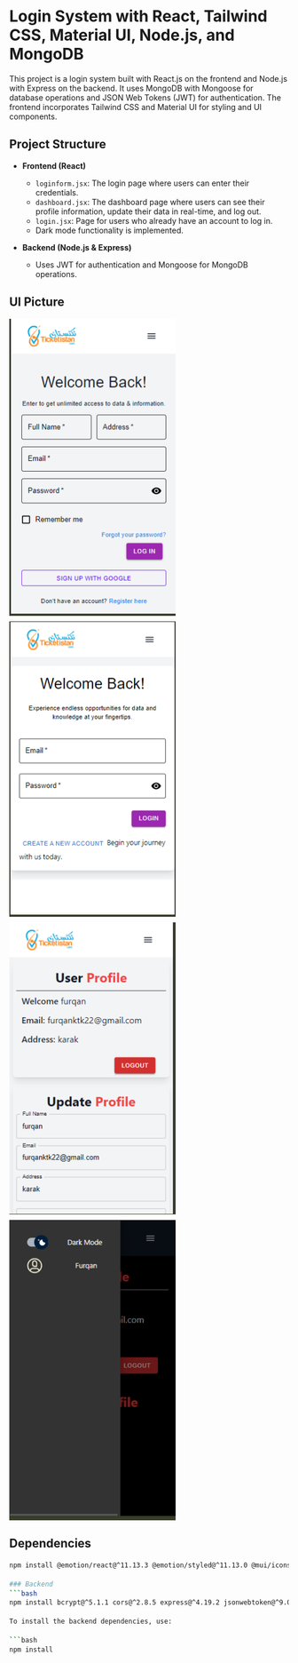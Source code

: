 # Login System with React, Tailwind CSS, Material UI, Node.js, and MongoDB

This project is a login system built with React.js on the frontend and Node.js with Express on the backend. It uses MongoDB with Mongoose for database operations and JSON Web Tokens (JWT) for authentication. The frontend incorporates Tailwind CSS and Material UI for styling and UI components.

## Project Structure

- **Frontend (React)**
  - `loginform.jsx`: The login page where users can enter their credentials.
  - `dashboard.jsx`: The dashboard page where users can see their profile information, update their data in real-time, and log out.
  - `login.jsx`: Page for users who already have an account to log in.
  - Dark mode functionality is implemented.

- **Backend (Node.js & Express)**
  - Uses JWT for authentication and Mongoose for MongoDB operations.
## UI Picture
<div style="display: flex; flex-wrap: wrap; gap: 10px;">
  <!-- Image 1: Login Form -->
  <img src="public/1.PNG" alt="Login Form" width="300">

  <!-- Image 2: Login Page -->
  <img src="public/2.PNG" alt="Login Page" width="300">

  <!-- Image 3: Dashboard -->
  <img src="public/3.PNG" alt="Dashboard" width="300">

  <!-- Image 4: Dark Mode -->
  <img src="public/4.PNG" alt="Dark Mode" width="300">
</div>

## Dependencies
```bash
npm install @emotion/react@^11.13.3 @emotion/styled@^11.13.0 @mui/icons-material@^6.0.2 @mui/material@^6.0.2 axios@^1.7.7 jwt-decode@^4.0.0 notistack@^3.0.1 react@^18.3.1 react-dom@^18.3.1 react-router-dom@^6.26.2

### Backend
```bash
npm install bcrypt@^5.1.1 cors@^2.8.5 express@^4.19.2 jsonwebtoken@^9.0.2 mongoose@^8.6.1

To install the backend dependencies, use:

```bash
npm install

